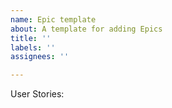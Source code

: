 ```yaml
---
name: Epic template
about: A template for adding Epics
title: ''
labels: ''
assignees: ''

---
```


User Stories:
